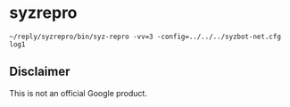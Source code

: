 # syzrepro

```shell
~/reply/syzrepro/bin/syz-repro -vv=3 -config=../../../syzbot-net.cfg log1
```

## Disclaimer

This is not an official Google product.
